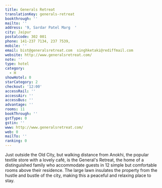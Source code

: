 ```yaml
---
title: Generals Retreat
translationKey: generals-retreat
bookthrough: ''
mailto: ''
address: '9, Sardar Patel Marg  '
city: Jaipur
postalcode: 302 001
phone: 141-237 7134, 237 7539,
mobile: ''
email: bist@generalsretreat.com  singhketaki@rediffmail.com
website: http://www.generalsretreat.com/
note: ''
type: hotel
category:
  - H
showHotel: 0
starCategory: 2
checkout: '12:00'
accessRail: ''
accessAir: ''
accessBus: ''
advantage: ''
rooms: 11
bookThrough: ''
gstType: 0
gstin: ''
www: http://www.generalsretreat.com/
web: 0
mailTo: ''
ranking: 0
---
```







Just outside the Old City, but walking distance from Anokhi, the popular textile store with a lovely café, is the General's Retreat, the home of a distinguished family who accommodate guests in 12 simple but comfortable rooms above their residence. The large lawn insulates the property from the hustle and bustle of the city, making this a peaceful and relaxing place to stay.